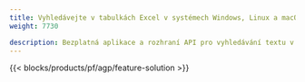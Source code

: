 ```yaml
---
title: Vyhledávejte v tabulkách Excel v systémech Windows, Linux a macOS 
weight: 7730

description: Bezplatná aplikace a rozhraní API pro vyhledávání textu v souborech XLS, XLSX a ODS
---
```

{{< blocks/products/pf/agp/feature-solution >}} 

